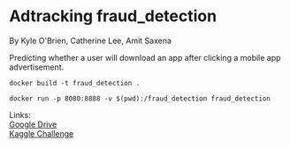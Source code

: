 # Adtracking fraud_detection

By Kyle O'Brien, Catherine Lee, Amit Saxena

Predicting whether a user will download an app after clicking a mobile app advertisement.  

`docker build -t fraud_detection .`

`docker run -p 8080:8888 -v $(pwd):/fraud_detection fraud_detection`

Links:\
[Google Drive](https://drive.google.com/drive/u/0/folders/0AFnlAysa3MTEUk9PVA)\
[Kaggle Challenge](https://www.kaggle.com/c/talkingdata-adtracking-fraud-detection) 

